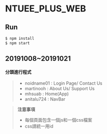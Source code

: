 # NTUEE_PLUS_WEB
## Run
```bash
$ npm install
$ npm start
```

## 20191008~20191021

#### 分頭進行程式
> * noidname01 : Login Page/ Contact Us
> * martinooh : About Us/ Support Us
> * mhsuab : Home(App)
> * anitalu724 : NavBar

>   **注意事項**
>    - 每個頁面包含一個js和一個css檔案
>    - css請統一用id



